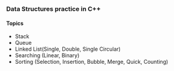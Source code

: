 ### Data Structures practice in C++
#### Topics
- Stack
- Queue
- Linked List(Single, Double, Single Circular)
- Searching (Linear, Binary)
- Sorting (Selection, Insertion, Bubble, Merge, Quick, Counting)
